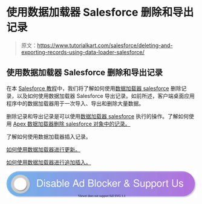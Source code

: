 # 使用数据加载器 Salesforce 删除和导出记录

> 原文：<https://www.tutorialkart.com/salesforce/deleting-and-exporting-records-using-data-loader-salesforce/>

## 使用数据加载器 Salesforce 删除和导出记录

在本 [Salesforce 教程](https://www.tutorialkart.com/salesforce-tutorials/)中，我们将了解如何使用[数据加载器 salesforce](https://www.tutorialkart.com/salesforce/inserting-a-record-using-apex-data-loader/) 删除记录，以及如何使用数据加载器 Salesforce 导出记录。如前所述，客户端桌面应用程序中的数据加载器用于一次导入、导出和删除大量数据。

删除记录和导出记录是可以使用[数据加载器 salesforce](https://www.tutorialkart.com/salesforce/data-loader-upsert-updating-and-inserting-a-record/) 执行的操作。了解如何使用 [Apex 数据加载器删除 salesforce 对象中的记录。](https://www.tutorialkart.com/salesforce/inserting-a-record-using-apex-data-loader/)

了解如何使用数据加载器插入记录。

[如何使用数据加载器进行更新。](https://www.tutorialkart.com/salesforce/data-loader-upsert-updating-and-inserting-a-record/)

[如何使用数据加载器进行追加插入。](https://www.tutorialkart.com/salesforce/data-loader-upsert-updating-and-inserting-a-record/)

[![](img/925da31b32d6bc3827932f6c8afb11bb.png)](https://www.tutorialkart.com/)